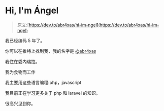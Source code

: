 # Hi, I'm Ángel

> 原文:[https://dev.to/abr4xas/hi-im-ngel](https://dev.to/abr4xas/hi-im-ngel)

我已经编码 5 年了。

你可以在推特上找到我，我的名字是 [@abr4xas](https://twitter.com/abr4xas)

我住在委内瑞拉。

我为食物而工作

我主要用这些语言编程:php，javascript

我目前正在学习更多关于 php 和 laravel 的知识。

很高兴见到你。